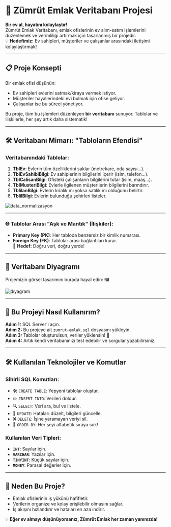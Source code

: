 
# 🏡 Zümrüt Emlak Veritabanı Projesi

**Bir ev al, hayatını kolaylaştır!**  
Zümrüt Emlak Veritabanı, emlak ofislerinin ev alım-satım işlemlerini düzenlemek ve verimliliği artırmak için tasarlanmış bir projedir.  
💡 **Hedefimiz:** Ev sahipleri, müşteriler ve çalışanlar arasındaki iletişimi kolaylaştırmak!

---

## 📋 Proje Konsepti

Bir emlak ofisi düşünün:  
- Ev sahipleri evlerini satmak/kiraya vermek istiyor.  
- Müşteriler hayallerindeki evi bulmak için ofise geliyor.  
- Çalışanlar ise bu süreci yönetiyor.  

Bu proje, tüm bu işlemleri düzenleyen **bir veritabanı** sunuyor. Tablolar ve ilişkilerle, her şey artık daha sistematik!

---

## 🛠️ Veritabanı Mimarı: "Tabloların Efendisi"

### Veritabanındaki Tablolar:
1. **TblEv**: Evlerin tüm özelliklerini saklar (metrekare, oda sayısı...).
2. **TblEvSahibiBilgi**: Ev sahiplerinin bilgilerini içerir (isim, telefon...).
3. **TblCalisanBilgi**: Ofisteki çalışanların bilgilerini tutar (isim, maaş...).
4. **TblMusteriBilgi**: Evlerle ilgilenen müşterilerin bilgilerini barındırır.
5. **TblilanBilgi**: Evlerin kiralık mı yoksa satılık mı olduğunu belirtir.
6. **TblilBilgi**: Evlerin bulunduğu şehirleri listeler.

![data_normalizasyon](https://github.com/user-attachments/assets/798cc79f-a379-4bbd-85b4-05aac68e5fe1)

---

### 🌐 Tablolar Arası "Aşk ve Mantık" (İlişkiler):
- **Primary Key (PK)**: Her tabloda benzersiz bir kimlik numarası.
- **Foreign Key (FK)**: Tablolar arası bağlantıları kurar.  
🎯 **Hedef:** Doğru veri, doğru yerde!

---

## 📐 Veritabanı Diyagramı

Projemizin görsel tasarımını burada hayal edin: 🖼️  

![dıyagram](https://github.com/user-attachments/assets/0ac5f6b9-683f-47a0-90f7-69afe38e6dc3)

---

## 🚀 Bu Projeyi Nasıl Kullanırım?

**Adım 1:** SQL Server'ı açın.  
**Adım 2:** Bu projeye ait `zumrut-emlak.sql` dosyasını yükleyin.  
**Adım 3:** Tablolar oluşturulsun, veriler yüklensin! 🎉  
**Adım 4:** Artık kendi veritabanınızı test edebilir ve sorgular yazabilirsiniz.

---

## 🛠️ Kullanılan Teknolojiler ve Komutlar

### **Sihirli SQL Komutları:**
- 🛠️ `CREATE TABLE`: Yepyeni tablolar oluştur.
- ✏️ `INSERT INTO`: Verileri doldur.
- 🔍 `SELECT`: Veri ara, bul ve listele.
- 🔄 `UPDATE`: Hataları düzelt, bilgileri güncelle.
- ❌ `DELETE`: İşine yaramayan veriyi sil.
- 🎨 `ORDER BY`: Her şeyi alfabetik sıraya sok!

### **Kullanılan Veri Tipleri:**
- **`INT`**: Sayılar için.
- **`VARCHAR`**: Yazılar için.
- **`TINYINT`**: Küçük sayılar için.
- **`MONEY`**: Parasal değerler için.

---

## 🌟 Neden Bu Proje?

- Emlak ofislerinin iş yükünü hafifletir.  
- Verilerin organize ve kolay erişilebilir olmasını sağlar.  
- İş akışını hızlandırır ve hataları en aza indirir.  

💡 **Eğer ev almayı düşünüyorsanız, Zümrüt Emlak her zaman yanınızda!**
